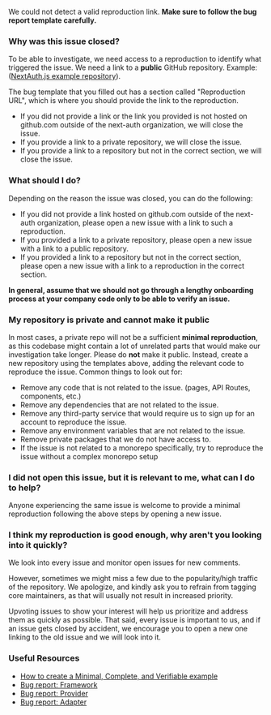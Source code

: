 We could not detect a valid reproduction link. **Make sure to follow the bug report template carefully.**

### Why was this issue closed?

To be able to investigate, we need access to a reproduction to identify what triggered the issue. We need a link to a **public** GitHub repository. Example: ([NextAuth.js example repository](https://github.com/khulnasoft/nextdev-example)).

The bug template that you filled out has a section called "Reproduction URL", which is where you should provide the link to the reproduction.

- If you did not provide a link or the link you provided is not hosted on github.com outside of the next-auth organization, we will close the issue.
- If you provide a link to a private repository, we will close the issue.
- If you provide a link to a repository but not in the correct section, we will close the issue.

### What should I do?

Depending on the reason the issue was closed, you can do the following:

- If you did not provide a link hosted on github.com outside of the next-auth organization, please open a new issue with a link to such a reproduction.
- If you provided a link to a private repository, please open a new issue with a link to a public repository.
- If you provided a link to a repository but not in the correct section, please open a new issue with a link to a reproduction in the correct section.

**In general, assume that we should not go through a lengthy onboarding process at your company code only to be able to verify an issue.**

### My repository is private and cannot make it public

In most cases, a private repo will not be a sufficient **minimal reproduction**, as this codebase might contain a lot of unrelated parts that would make our investigation take longer. Please do **not** make it public. Instead, create a new repository using the templates above, adding the relevant code to reproduce the issue. Common things to look out for:

- Remove any code that is not related to the issue. (pages, API Routes, components, etc.)
- Remove any dependencies that are not related to the issue.
- Remove any third-party service that would require us to sign up for an account to reproduce the issue.
- Remove any environment variables that are not related to the issue.
- Remove private packages that we do not have access to.
- If the issue is not related to a monorepo specifically, try to reproduce the issue without a complex monorepo setup

### I did not open this issue, but it is relevant to me, what can I do to help?

Anyone experiencing the same issue is welcome to provide a minimal reproduction following the above steps by opening a new issue.

### I think my reproduction is good enough, why aren't you looking into it quickly?

We look into every issue and monitor open issues for new comments.

However, sometimes we might miss a few due to the popularity/high traffic of the repository. We apologize, and kindly ask you to refrain from tagging core maintainers, as that will usually not result in increased priority.

Upvoting issues to show your interest will help us prioritize and address them as quickly as possible. That said, every issue is important to us, and if an issue gets closed by accident, we encourage you to open a new one linking to the old issue and we will look into it.

### Useful Resources

- [How to create a Minimal, Complete, and Verifiable example](https://stackoverflow.com/help/mcve)
- [Bug report: Framework](https://github.com/khulnasoft/nextdev/issues/new?assignees=&labels=triage&projects=&template=1_bug_framework.yml)
- [Bug report: Provider](https://github.com/khulnasoft/nextdev/issues/new?assignees=&labels=triage%2Cproviders&projects=&template=2_bug_provider.yml)
- [Bug report: Adapter](https://github.com/khulnasoft/nextdev/issues/new?assignees=&labels=triage%2Cadapters&projects=&template=3_bug_adapter.yml)
